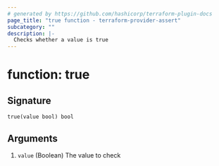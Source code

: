 ```yaml
---
# generated by https://github.com/hashicorp/terraform-plugin-docs
page_title: "true function - terraform-provider-assert"
subcategory: ""
description: |-
  Checks whether a value is true
---
```


# function: true





## Signature

<!-- signature generated by tfplugindocs -->
```text
true(value bool) bool
```

## Arguments

<!-- arguments generated by tfplugindocs -->
1. `value` (Boolean) The value to check

